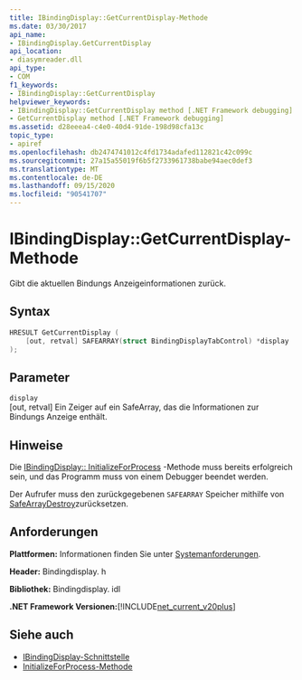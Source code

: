 ```yaml
---
title: IBindingDisplay::GetCurrentDisplay-Methode
ms.date: 03/30/2017
api_name:
- IBindingDisplay.GetCurrentDisplay
api_location:
- diasymreader.dll
api_type:
- COM
f1_keywords:
- IBindingDisplay::GetCurrentDisplay
helpviewer_keywords:
- IBindingDisplay::GetCurrentDisplay method [.NET Framework debugging]
- GetCurrentDisplay method [.NET Framework debugging]
ms.assetid: d28eeea4-c4e0-40d4-91de-198d98cfa13c
topic_type:
- apiref
ms.openlocfilehash: db2474741012c4fd1734adafed112821c42c099c
ms.sourcegitcommit: 27a15a55019f6b5f2733961738babe94aec0def3
ms.translationtype: MT
ms.contentlocale: de-DE
ms.lasthandoff: 09/15/2020
ms.locfileid: "90541707"
---
```

# <a name="ibindingdisplaygetcurrentdisplay-method"></a>IBindingDisplay::GetCurrentDisplay-Methode
Gibt die aktuellen Bindungs Anzeigeinformationen zurück.  
  
## <a name="syntax"></a>Syntax  
  
```cpp  
HRESULT GetCurrentDisplay (  
    [out, retval] SAFEARRAY(struct BindingDisplayTabControl) *display  
);  
```  
  
## <a name="parameters"></a>Parameter  
 `display`  
 [out, retval] Ein Zeiger auf ein SafeArray, das die Informationen zur Bindungs Anzeige enthält.  
  
## <a name="remarks"></a>Hinweise  
 Die [IBindingDisplay:: InitializeForProcess](ibindingdisplay-initializeforprocess-method.md) -Methode muss bereits erfolgreich sein, und das Programm muss von einem Debugger beendet werden.  
  
 Der Aufrufer muss den zurückgegebenen `SAFEARRAY` Speicher mithilfe von [SafeArrayDestroy](/previous-versions/windows/desktop/api/oleauto/nf-oleauto-safearraydestroy)zurücksetzen.  
  
## <a name="requirements"></a>Anforderungen  
 **Plattformen:** Informationen finden Sie unter [Systemanforderungen](../../get-started/system-requirements.md).  
  
 **Header:** Bindingdisplay. h  
  
 **Bibliothek:** Bindingdisplay. idl  
  
 **.NET Framework Versionen:**[!INCLUDE[net_current_v20plus](../../../../includes/net-current-v20plus-md.md)]  
  
## <a name="see-also"></a>Siehe auch

- [IBindingDisplay-Schnittstelle](ibindingdisplay-interface.md)
- [InitializeForProcess-Methode](ibindingdisplay-initializeforprocess-method.md)
